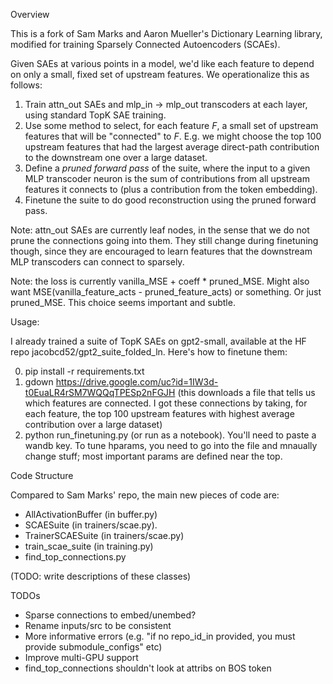 Overview

This is a fork of Sam Marks and Aaron Mueller's Dictionary Learning library, modified for training Sparsely Connected Autoencoders (SCAEs).

Given SAEs at various points in a model, we'd like each feature to depend on only a small, fixed set of upstream features. We operationalize this as follows:

1. Train attn_out SAEs and mlp_in -> mlp_out transcoders at each layer, using standard TopK SAE training.
2. Use some method to select, for each feature $F$, a small set of upstream features that will be "connected" to $F$. E.g. we might choose the top 100 upstream features that had the largest average direct-path contribution to the downstream one over a large dataset.
3. Define a *pruned forward pass* of the suite, where the input to a given MLP transcoder neuron is the sum of contributions from all upstream features it connects to (plus a contribution from the token embedding).
4. Finetune the suite to do good reconstruction using the pruned forward pass.

Note: attn_out SAEs are currently leaf nodes, in the sense that we do not prune the connections going into them. They still change during finetuning though, since they are encouraged to learn features that the downstream MLP transcoders can connect to sparsely.

Note: the loss is currently vanilla_MSE + coeff * pruned_MSE. Might also want MSE(vanilla_feature_acts - pruned_feature_acts) or something. Or just pruned_MSE. This choice seems important and subtle.

Usage:

I already trained a suite of TopK SAEs on gpt2-small, available at the HF repo jacobcd52/gpt2_suite_folded_ln. Here's how to finetune them:

0. pip install -r requirements.txt
1. gdown https://drive.google.com/uc?id=1IW3d-t0EuaLR4rSM7WQQqTPESp2nFGJH (this downloads a file that tells us which features are connected. I got these connections by taking, for each feature, the top 100 upstream features with highest average contribution over a large dataset)
2. python run_finetuning.py (or run as a notebook). You'll need to paste a wandb key. To tune hparams, you need to go into the file and mnaually change stuff; most important params are defined near the top.

Code Structure

Compared to Sam Marks' repo, the main new pieces of code are:

- AllActivationBuffer (in buffer.py)
- SCAESuite (in trainers/scae.py). 
- TrainerSCAESuite (in trainers/scae.py)
- train_scae_suite (in training.py)
- find_top_connections.py

(TODO: write descriptions of these classes)

TODOs


- Sparse connections to embed/unembed?
- Rename inputs/src to be consistent
- More informative errors (e.g. "if no repo_id_in provided, you must provide submodule_configs" etc)
- Improve multi-GPU support
- find_top_connections shouldn't look at attribs on BOS token